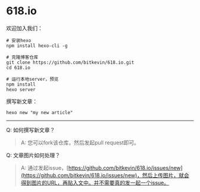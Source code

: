 618.io
======

欢迎加入我们：

```
# 安装hexo
npm install hexo-cli -g

# 克隆博客仓库
git clone https://github.com/bitkevin/618.io.git
cd 618.io

# 运行本地server，预览
npm install
hexo server
```

撰写新文章：

```
hexo new "my new article"
```

----

Q: 如何撰写新文章？
> A: 您可以fork该仓库，然后发起pull request即可。

Q: 文章图片如何处理？
> A: 通过发起issue，[https://github.com/bitkevin/618.io/issues/new](https://github.com/bitkevin/618.io/issues/new)，然后上传图片，就会得到图片的URL，再贴入文中。并不需要真的发一起一个issue。

